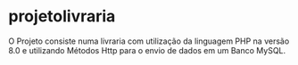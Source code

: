 # projetolivraria
O Projeto consiste numa livraria com utilização da linguagem PHP na versão 8.0 e utilizando Métodos Http para o envio de dados em um Banco MySQL.
